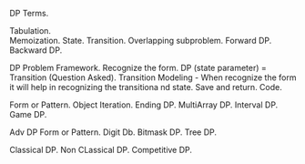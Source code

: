 DP Terms.

Tabulation.  
Memoization.
State.
Transition.
Overlapping subproblem.
Forward DP.
Backward DP.

DP Problem Framework. 
Recognize the form.
DP (state parameter) = Transition (Question Asked).
Transition Modeling - When recognize the form it will help in recognizing the transitiona nd state.
Save and return.
Code.

Form or Pattern.
Object Iteration. 
Ending DP.
MultiArray DP.
Interval DP.
Game DP.

Adv DP Form or Pattern.
Digit Db.
Bitmask DP.
Tree DP.

Classical DP.
Non CLassical DP.
Competitive DP.
